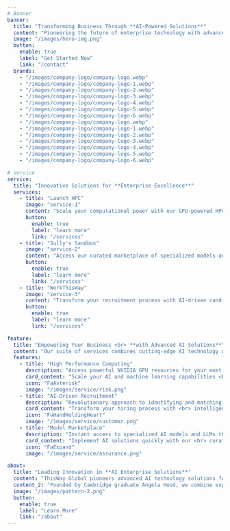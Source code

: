 ```yaml
---
# Banner
banner:
  title: "Transforming Business Through **AI-Powered Solutions**"
  content: "Pioneering the future of enterprise technology with advanced AI solutions in recruitment, high-performance computing, and data marketplace innovation."
  image: "/images/hero-img.png"
  button:
    enable: true
    label: "Get Started Now"
    link: "/contact"
  brands:
    - "/images/company-logo/company-logo.webp"
    - "/images/company-logo/company-logo-1.webp"
    - "/images/company-logo/company-logo-2.webp"
    - "/images/company-logo/company-logo-3.webp"
    - "/images/company-logo/company-logo-4.webp"
    - "/images/company-logo/company-logo-5.webp"
    - "/images/company-logo/company-logo-6.webp"
    - "/images/company-logo/company-logo.webp"
    - "/images/company-logo/company-logo-1.webp"
    - "/images/company-logo/company-logo-2.webp"
    - "/images/company-logo/company-logo-3.webp"
    - "/images/company-logo/company-logo-4.webp"
    - "/images/company-logo/company-logo-5.webp"
    - "/images/company-logo/company-logo-6.webp"

# service
service:
  title: "Innovative Solutions for **Enterprise Excellence**"
  services:
    - title: "Launch HPC"
      image: "service-1"
      content: "Scale your computational power with our GPU-powered HPC platform, perfect for LLMs and complex simulations."
      button:
        enable: true
        label: "learn more"
        link: "/services"
    - title: "Sully's Sandbox"
      image: "service-2"
      content: "Access our curated marketplace of specialized models and LLMs, ready for immediate implementation."
      button:
        enable: true
        label: "learn more"
        link: "/services"
    - title: "WorkThisWay"
      image: "service-3"
      content: "Transform your recruitment process with AI-driven candidate identification and matching technology."
      button:
        enable: true
        label: "learn more"
        link: "/services"

feature:
  title: "Empowering Your Business <br> **with Advanced AI Solutions**"
  content: "Our suite of services combines cutting-edge AI technology with practical business applications, delivering measurable results across your organization."
  features:
    - title: "High Performance Computing"
      description: "Access powerful NVIDIA GPU resources for your most demanding computational needs."
      card_content: "Scale your AI and machine learning capabilities <br> without hardware investment."
      icon: "FaAsterisk"
      image: "/images/service/risk.png"
    - title: "AI-Driven Recruitment"
      description: "Revolutionary approach to identifying and matching passive candidates with your opportunities."
      card_content: "Transform your hiring process with <br> intelligent candidate matching."
      icon: "FaHandHoldingHeart"
      image: "/images/service/customer.png"
    - title: "Model Marketplace"
      description: "Instant access to specialized AI models and LLMs through our innovative marketplace."
      card_content: "Implement AI solutions quickly with our <br> curated model marketplace."
      icon: "FaExpand"
      image: "/images/service/assurance.png"

about:
  title: "Leading Innovation in **AI Enterprise Solutions**"
  content: "ThisWay Global pioneers advanced AI technology solutions for modern business challenges."
  content_2: "Founded by Cambridge graduate Angela Hood, we combine expertise in AI, HR technology, and high-performance computing to deliver transformative business solutions."
  image: "/images/pattern-2.png"
  button:
    enable: true
    label: "Learn More"
    link: "/about"
---
```

